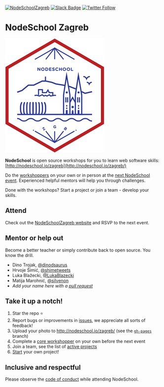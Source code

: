 [![NodeSchoolZagreb](https://img.shields.io/badge/NodeSchool-Zagreb-yellow.svg)](http://nodeschool.io/zagreb)
[![Slack Badge](https://jszgb-slack.herokuapp.com/badge.svg)](https://jszgb-slack.herokuapp.com/)
[![Twitter Follow](https://img.shields.io/twitter/follow/jszgb.svg?style=social)](https://twitter.com/jszgb)

# NodeSchool Zagreb
![Node School Zagreb](./zagreb.png)

**NodeSchool** is open source workshops for you to learn web software skills: [http://nodeschool.io/zagreb](http://nodeschool.io/zagreb/)

Do the [workshoppers](http://nodeschool.io/#workshoppers) on your own or in person at the [next NodeSchool event](http://nodeschool.io/zagreb/). Experienced helpful mentors will help you through challenges.

Done with the workshops? Start a project or join a team - develop your skills.


## Attend

Check out the [NodeSchoolZagreb website](http://nodeschool.io/zagreb/) and RSVP to the next event.

## Mentor or help out

Become a better teacher or simply contribute back to open source. You know the drill.

- Dino Trojak, [@dinodsaurus](https://twitter.com/dinodsaurus)
- Hrvoje Šimić, [@shimetweets](https://twitter.com/shimetweets)
- Luka Blažecki, [@LukaBlazecki](https://twitter.com/LukaBlazecki)
- Matija Marohnić, [@silvenon](https://twitter.com/silvenon)
- _Add your name here with a [pull request](https://github.com/nodeschool/zagreb/pulls)_

## Take it up a notch!

1. Star the repo ⭐
2. Report bugs or improvements in [issues](https://github.com/nodeschool/zagreb/issues), we appreciate all sorts of feedback!
3. Upload your photo to http://nodeschool.io/zagreb/ (see the [`gh-pages`](https://github.com/nodeschool/zagreb/tree/gh-pages) branch)
4. Complete a [core workshopper](http://nodeschool.io/#workshopper-list) on your own before the next event
5. Join a team, see the list of [active projects](http://nodeschool.io/zagreb/)
6. [Start](https://docs.google.com/forms/d/e/1FAIpQLSekmFlMoBA9VCd7d38QgyBnxfz8HNduNkt44PpDR41SfUczmw/viewform) your own project!

## Inclusive and respectful

Please observe the [code of conduct](http://confcodeofconduct.com/) while attending NodeSchool.
